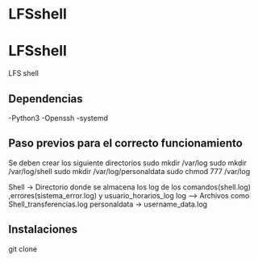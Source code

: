 # LFSshell
# LFSshell
LFS shell
## Dependencias
-Python3
-Openssh
-systemd
## Paso previos para el correcto funcionamiento
Se deben crear los siguiente  directorios
sudo mkdir /var/log
sudo mkdir /var/log/shell 
sudo mkdir /var/log/personaldata
sudo chmod 777 /var/log

Shell -> Directorio donde se almacena los log de los comandos(shell.log) ,errores(sistema_error.log) y usuario_horarios_log
log --> Archivos como Shell_transferencias.log
personaldata -> username_data.log

## Instalaciones

git clone 
